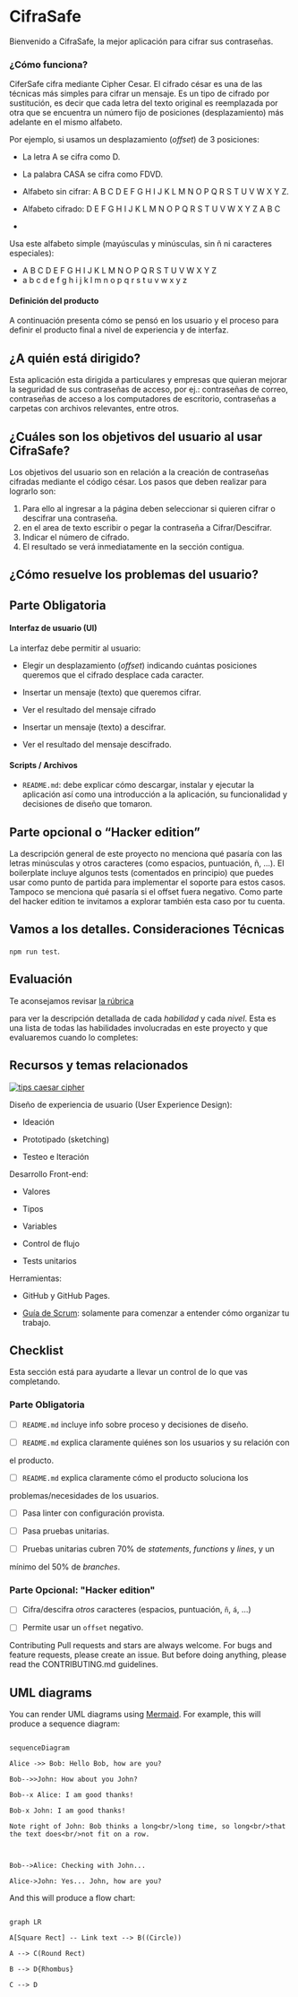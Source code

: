 
# CifraSafe

  
Bienvenido a CifraSafe, la mejor aplicación para cifrar sus contraseñas.

### ¿Cómo funciona?

CiferSafe cifra mediante Cipher Cesar. El cifrado césar es una de las técnicas más simples para cifrar un mensaje. Es un tipo de cifrado por sustitución, es decir que cada letra del texto original es reemplazada por otra que se encuentra un número fijo de posiciones (desplazamiento) más adelante en el mismo alfabeto.


Por ejemplo, si usamos un desplazamiento (_offset_) de 3 posiciones:

- La letra A se cifra como D.

- La palabra CASA se cifra como FDVD.

- Alfabeto sin cifrar: A B C D E F G H I J K L M N O P Q R S T U V W X Y Z.

- Alfabeto cifrado: D E F G H I J K L M N O P Q R S T U V W X Y Z A B C
- 
Usa este alfabeto simple (mayúsculas y minúsculas, sin ñ ni caracteres especiales):


- A B C D E F G H I J K L M N O P Q R S T U V W X Y Z
- a b c d e f g h i j k l m n o p q r s t u v w x y z


  
#### Definición del producto


A continuación presenta cómo se pensó en los usuario y el proceso para definir el producto final a nivel de experiencia y de interfaz.

  
  
  

## ¿A quién está dirigido?

  

Esta aplicación esta dirigida a particulares y empresas que quieran mejorar la seguridad de sus contraseñas de acceso, por ej.: contraseñas de correo, contraseñas de acceso a los computadores de escritorio, contraseñas a carpetas con archivos relevantes, entre otros.

  

## ¿Cuáles son los objetivos del usuario al usar CifraSafe?

Los objetivos del usuario son en relación a la creación de contraseñas cifradas mediante el código césar.  Los pasos que deben realizar para lograrlo son:
1. Para ello al ingresar a la página deben seleccionar si quieren cifrar o descifrar una contraseña.
2. en el area de texto escribir o pegar la contraseña a Cifrar/Descifrar.
3. Indicar el número de cifrado.
4. El resultado se verá inmediatamente en la sección contigua.
  

## ¿Cómo resuelve los problemas del usuario?


  

## Parte Obligatoria

  

#### Interfaz de usuario (UI)

La interfaz debe permitir al usuario:

  

- Elegir un desplazamiento (_offset_) indicando cuántas posiciones queremos que el cifrado desplace cada caracter.

- Insertar un mensaje (texto) que queremos cifrar.
- Ver el resultado del mensaje cifrado
- Insertar un mensaje (texto) a descifrar.
- Ver el resultado del mensaje descifrado.

 
#### Scripts / Archivos

*  `README.md`: debe explicar cómo descargar, instalar y ejecutar la aplicación así como una introducción a la aplicación, su funcionalidad y decisiones de diseño que tomaron.

  
## Parte opcional o “Hacker edition”

  
La descripción general de este proyecto no menciona qué pasaría con las letras minúsculas y otros caracteres (como espacios, puntuación, ñ, ...). El boilerplate incluye algunos tests (comentados en principio) que puedes usar como punto de partida para implementar el soporte para estos casos.
Tampoco se menciona qué pasaría si el offset fuera negativo. Como parte del hacker edition te invitamos a explorar también esta caso por tu cuenta.

  

## Vamos a los detalles. Consideraciones Técnicas



`npm run test`. 


## Evaluación

  

  

Te aconsejamos revisar [la rúbrica](https://docs.google.com/spreadsheets/u/1/d/e/2PACX-1vRktPN4ilZtkRN5tUb3DVhgeihwlzk63_-JI3moA-bXpKDbHDioAK2H3qbrwWNb0Ql4wX22Tgv7-PDv/pubhtml)

  

para ver la descripción detallada de cada _habilidad_ y cada _nivel_. Esta es una lista de todas las habilidades involucradas en este proyecto y que evaluaremos cuando lo completes:

  

## Recursos y temas relacionados


  

  

[![tips caesar cipher](https://img.youtube.com/vi/zd8eVrXhs7Y/0.jpg)](https://www.youtube.com/watch?v=zd8eVrXhs7Y)

  

  

Diseño de experiencia de usuario (User Experience Design):

  

  

- Ideación

  

- Prototipado (sketching)

  

- Testeo e Iteración

  

  

Desarrollo Front-end:

  

  

* Valores

  

* Tipos

  

* Variables

  

* Control de flujo

  

* Tests unitarios

  
  

Herramientas:

  

- GitHub y GitHub Pages.

  

-  [Guía de Scrum](https://www.scrumguides.org/docs/scrumguide/v1/scrum-guide-es.pdf): solamente para comenzar a entender cómo organizar tu trabajo.

  

  

## Checklist

  

Esta sección está para ayudarte a llevar un control de lo que vas completando.

  

  

### Parte Obligatoria

  

* [ ] `README.md` incluye info sobre proceso y decisiones de diseño.

  

* [ ] `README.md` explica claramente quiénes son los usuarios y su relación con

  

el producto.

  

* [ ] `README.md` explica claramente cómo el producto soluciona los

  

problemas/necesidades de los usuarios.

  

  

* [ ] Pasa linter con configuración provista.

  

* [ ] Pasa pruebas unitarias.

  

* [ ] Pruebas unitarias cubren 70% de _statements_, _functions_ y _lines_, y un

  

mínimo del 50% de _branches_.

  


  

### Parte Opcional: "Hacker edition"


* [ ] Cifra/descifra _otros_ caracteres (espacios, puntuación, `ñ`, `á`, ...)

  

* [ ] Permite usar un `offset` negativo.

Contributing
Pull requests and stars are always welcome. For bugs and feature requests, please create an issue. But before doing anything, please read the CONTRIBUTING.md guidelines.



## UML diagrams

  

You can render UML diagrams using [Mermaid](https://mermaidjs.github.io/). For example, this will produce a sequence diagram:

  

```mermaid

sequenceDiagram

Alice ->> Bob: Hello Bob, how are you?

Bob-->>John: How about you John?

Bob--x Alice: I am good thanks!

Bob-x John: I am good thanks!

Note right of John: Bob thinks a long<br/>long time, so long<br/>that the text does<br/>not fit on a row.

  

Bob-->Alice: Checking with John...

Alice->John: Yes... John, how are you?

```

  

And this will produce a flow chart:

  

```mermaid

graph LR

A[Square Rect] -- Link text --> B((Circle))

A --> C(Round Rect)

B --> D{Rhombus}

C --> D

```